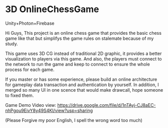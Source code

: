 # 3D OnlineChessGame
Unity+Photon+Firebase

Hi Guys, This project is an online chess game that provides the basic chess game like that but simplifys the game rules on stalemate because of my study.

This game uses 3D CG instead of traditional 2D graphic, it provides a better visualization to players via this game. And also, the players must connect to the network to run the game and keep to connect to ensure the whole process for each game.

If you master or has some experience, please build an online architecture for gameplay data transaction and authentication by yourself.
In addition, I merged so many UI in one scence that would make drawcall, hope someone to fixed them.

Game Demo Video view: https://drive.google.com/file/d/1nTAyj-CJ8aEC-nhPgou9EivY8y49S4KI/view?usp=sharing

(Please Forgive my poor English, I spell the wrong word too much)
